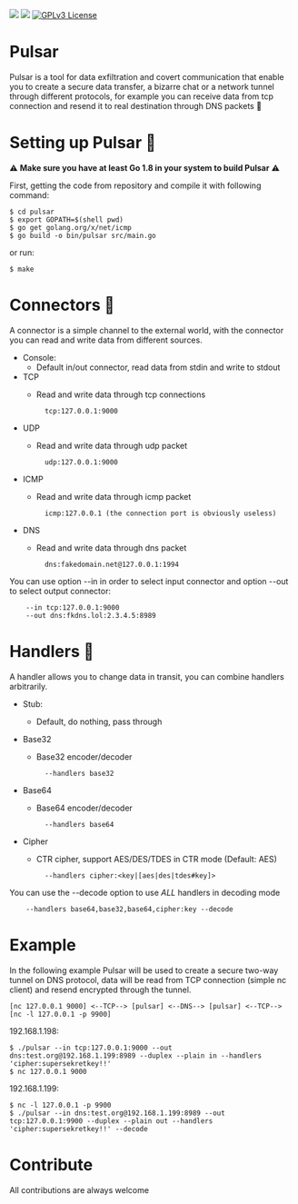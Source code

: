![](https://img.shields.io/badge/Language-Go-orange.svg)
![](https://img.shields.io/badge/version-1.0.0-green.svg)
[![GPLv3 License](https://img.shields.io/badge/License-GPLv3-blue.svg)](http://www.gnu.org/licenses/gpl-3.0.html)

# Pulsar
Pulsar is a tool for data exfiltration and covert communication that enable you to create a secure data transfer, 
a bizarre chat or a network tunnel through different protocols, for example you can receive data from tcp connection 
and resend it to real destination through DNS packets :tada:

# Setting up Pulsar :hammer:

:warning: **Make sure you have at least Go 1.8 in your system to build Pulsar** :warning:

First, getting the code from repository and compile it with following command:

    $ cd pulsar
    $ export GOPATH=$(shell pwd)
    $ go get golang.org/x/net/icmp
    $ go build -o bin/pulsar src/main.go

or run:
    
    $ make

# Connectors :satellite:
A connector is a simple channel to the external world, with the connector you can read and write data from different sources.
* Console:
    - Default in/out connector, read data from stdin and write to stdout
* TCP
    - Read and write data through tcp connections
    
            tcp:127.0.0.1:9000
* UDP
    - Read and write data through udp packet
    
            udp:127.0.0.1:9000
* ICMP
    - Read and write data through icmp packet
    
            icmp:127.0.0.1 (the connection port is obviously useless)
* DNS
    - Read and write data through dns packet
    
            dns:fakedomain.net@127.0.0.1:1994

You can use option --in in order to select input connector and option --out to select output connector:
        
        --in tcp:127.0.0.1:9000
        --out dns:fkdns.lol:2.3.4.5:8989
        

# Handlers :wrench:
A handler allows you to change data in transit, you can combine handlers arbitrarily.
* Stub:
    - Default, do nothing, pass through

* Base32
    - Base32 encoder/decoder
    
            --handlers base32
* Base64
    - Base64 encoder/decoder
    
            --handlers base64
* Cipher
    - CTR cipher, support AES/DES/TDES in CTR mode (Default: AES)
    
            --handlers cipher:<key|[aes|des|tdes#key]>

You can use the --decode option to use *ALL* handlers in decoding mode
        
        --handlers base64,base32,base64,cipher:key --decode

# Example
In the following example Pulsar will be used to create a secure two-way tunnel on DNS protocol, data will be read from TCP connection (simple nc client) and resend encrypted through the tunnel.

    [nc 127.0.0.1 9000] <--TCP--> [pulsar] <--DNS--> [pulsar] <--TCP--> [nc -l 127.0.0.1 -p 9900]

192.168.1.198:

    $ ./pulsar --in tcp:127.0.0.1:9000 --out dns:test.org@192.168.1.199:8989 --duplex --plain in --handlers 'cipher:supersekretkey!!'
    $ nc 127.0.0.1 9000
    
192.168.1.199:

    $ nc -l 127.0.0.1 -p 9900
    $ ./pulsar --in dns:test.org@192.168.1.199:8989 --out tcp:127.0.0.1:9900 --duplex --plain out --handlers 'cipher:supersekretkey!!' --decode

# Contribute
All contributions are always welcome
